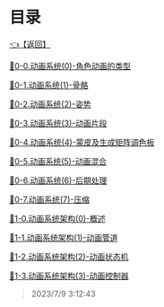 # 目录  


[👈【返回】](/--目录--/游戏和渲染引擎架构/--目录--游戏和渲染引擎架构)  


[📜0-0.动画系统(0)-角色动画的类型](/游戏和渲染引擎架构/动画系统/0-0.动画系统(0)-角色动画的类型)  

[📜0-1.动画系统(1)-骨骼](/游戏和渲染引擎架构/动画系统/0-1.动画系统(1)-骨骼)  

[📜0-2.动画系统(2)-姿势](/游戏和渲染引擎架构/动画系统/0-2.动画系统(2)-姿势)  

[📜0-3.动画系统(3)-动画片段](/游戏和渲染引擎架构/动画系统/0-3.动画系统(3)-动画片段)  

[📜0-4.动画系统(4)-蒙皮及生成矩阵调色板](/游戏和渲染引擎架构/动画系统/0-4.动画系统(4)-蒙皮及生成矩阵调色板)  

[📜0-5.动画系统(5)-动画混合](/游戏和渲染引擎架构/动画系统/0-5.动画系统(5)-动画混合)  

[📜0-6.动画系统(6)-后期处理](/游戏和渲染引擎架构/动画系统/0-6.动画系统(6)-后期处理)  

[📜0-7.动画系统(7)-压缩](/游戏和渲染引擎架构/动画系统/0-7.动画系统(7)-压缩)  

[📜1-0.动画系统架构(0)-概述](/游戏和渲染引擎架构/动画系统/1-0.动画系统架构(0)-概述)  

[📜1-1.动画系统架构(1)-动画管道](/游戏和渲染引擎架构/动画系统/1-1.动画系统架构(1)-动画管道)  

[📜1-2.动画系统架构(2)-动画状态机](/游戏和渲染引擎架构/动画系统/1-2.动画系统架构(2)-动画状态机)  

[📜1-3.动画系统架构(3)-动画控制器](/游戏和渲染引擎架构/动画系统/1-3.动画系统架构(3)-动画控制器)  







> 2023/7/9 3:12:43

